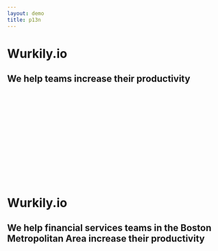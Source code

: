 ```yaml
---
layout: demo
title: p13n
---
```


# Wurkily.io

## We help teams increase their productivity

<br />
<br />
<br />
<br />
<br />
<br />
<br />
<br />
<br />
<br />
<br />
<br />

# Wurkily.io

## We help financial services teams in the Boston Metropolitan Area increase their productivity

<br />
<br />
<br />
<br />
<br />
<br />
<br />
<br />
<br />
<br />
<br />
<br />

